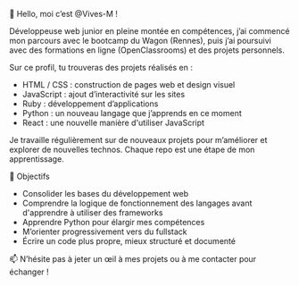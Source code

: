 👋 Hello, moi c’est @Vives-M !

Développeuse web junior en pleine montée en compétences, j’ai commencé mon parcours avec le bootcamp du Wagon (Rennes), puis j’ai poursuivi avec des formations en ligne (OpenClassrooms) et des projets personnels.

Sur ce profil, tu trouveras des projets réalisés en :

- HTML / CSS : construction de pages web et design visuel 
- JavaScript : ajout d’interactivité sur les sites
- Ruby : développement d’applications
- Python : un nouveau langage que j’apprends en ce moment
- React : une nouvelle manière d'utiliser JavaScript

Je travaille régulièrement sur de nouveaux projets pour m’améliorer et explorer de nouvelles technos. Chaque repo est une étape de mon apprentissage.

🚀 Objectifs

- Consolider les bases du développement web
- Comprendre la logique de fonctionnement des langages avant d'apprendre à utiliser des frameworks
- Apprendre Python pour élargir mes compétences
- M’orienter progressivement vers du fullstack
- Écrire un code plus propre, mieux structuré et documenté

📫 N’hésite pas à jeter un œil à mes projets ou à me contacter pour échanger !

